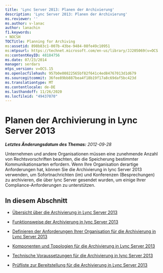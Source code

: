 ```yaml
---
title: 'Lync Server 2013: Planen der Archivierung'
description: 'Lync Server 2013: Planen der Archivierung'
ms.reviewer: ''
ms.author: v-lanac
author: lanachin
f1.keywords:
- NOCSH
TOCTitle: Planning for Archiving
ms:assetid: 898b83c1-007b-43be-9484-08fe49c10951
ms:mtpsurl: https://technet.microsoft.com/en-us/library/JJ205069(v=OCS.15)
ms:contentKeyID: 48184756
ms.date: 07/23/2014
manager: serdars
mtps_version: v=OCS.15
ms.openlocfilehash: 957b0e00822565bf82f641c4ed84767013d1d679
ms.sourcegitcommit: 36fee89bb887bea4f18b19f17a8c69daf5bc423d
ms.translationtype: MT
ms.contentlocale: de-DE
ms.lasthandoff: 11/26/2020
ms.locfileid: "49437070"
---
```

# <a name="planning-for-archiving-in-lync-server-2013"></a>Planen der Archivierung in Lync Server 2013

<div data-xmlns="http://www.w3.org/1999/xhtml">

<div class="topic" data-xmlns="http://www.w3.org/1999/xhtml" data-msxsl="urn:schemas-microsoft-com:xslt" data-cs="https://msdn.microsoft.com/">

<div data-asp="https://msdn2.microsoft.com/asp">



</div>

<div id="mainSection">

<div id="mainBody">

<span> </span>

_**Letztes Änderungsdatum des Themas:** 2012-09-28_

Unternehmen und andere Organisationen müssen eine zunehmende Anzahl von Rechtsvorschriften beachten, die die Speicherung bestimmter Kommunikationsarten erfordern. Wenn Ihre Organisation derartige Anforderungen hat, können Sie die Archivierung in lync Server 2013 verwenden, um Sofortnachrichten (im) und Konferenzen (Besprechungen) zu archivieren, die über lync Server gesendet wurden, um einige Ihrer Compliance-Anforderungen zu unterstützen.

<div>

## <a name="in-this-section"></a>In diesem Abschnitt

  - [Übersicht über die Archivierung in Lync Server 2013](lync-server-2013-overview-of-archiving.md)

  - [Funktionsweise der Archivierung in lync Server 2013](lync-server-2013-how-archiving-works.md)

  - [Definieren der Anforderungen Ihrer Organisation für die Archivierung in Lync Server 2013](lync-server-2013-defining-your-requirements-for-archiving.md)

  - [Komponenten und Topologien für die Archivierung in Lync Server 2013](lync-server-2013-components-and-topologies-for-archiving.md)

  - [Technische Voraussetzungen für die Archivierung in lync Server 2013](lync-server-2013-technical-requirements-for-archiving.md)

  - [Prüfliste zur Bereitstellung für die Archivierung in Lync Server 2013](lync-server-2013-deployment-checklist-for-archiving.md)

</div>

</div>

<span> </span>

</div>

</div>

</div>

